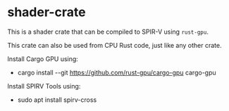 # shader-crate

This is a shader crate that can be compiled to SPIR-V using `rust-gpu`.

This crate can also be used from CPU Rust code, just like any other crate.

Install Cargo GPU using:
- cargo install --git https://github.com/rust-gpu/cargo-gpu cargo-gpu

Install SPIRV Tools using:
- sudo apt install spirv-cross
